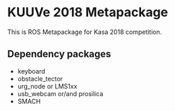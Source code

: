 # KUUVe 2018 Metapackage
This is ROS Metapackage for Kasa 2018 competition.
## Dependency packages
- keyboard
- obstacle_tector
- urg_node or LMS1xx
- usb_webcam or/and prosilica
- SMACH
